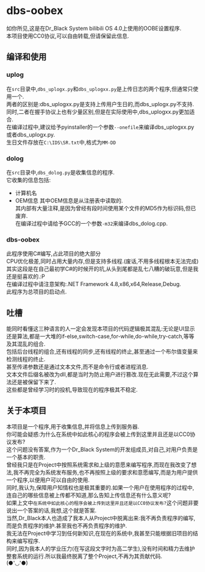 # dbs-oobex
如你所见,这是在Dr_Black System bilibili OS 4.0上使用的OOBE设置程序.  
本项目使用CC0协议,可以自由转载,但请保留此信息.

## 编译和使用
### uplog
在`src`目录中,`dbs_uplogx.py`和`dbs_uplogxx.py`是上传日志的两个程序,但通常只使用一个.  
两者的区别是:dbs_uplogxx.py是支持上传用户生日的,而dbs_uplogx.py不支持.  
同时,二者在握手协议上也有少量区别,但是在实际使用中,dbs_uplogxx.py更加适合.  
在编译过程中,建议给予pyinstaller的一个参数`--onefile`来编译dbs_uplogxx.py或者dbs_uplogx.py.  
生日文件存放在`C:\IDS\SR.txt`中,格式为`MM-DD`  
### dolog
在`src`目录中,`dbs_dolog.py`是收集信息的程序.  
它收集的信息包括:
- 计算机名
- OEM信息
其中OEM信息是从注册表中读取的.  
其内部有大量注释,是因为曾经有段时间使用某个文件的MD5作为标识码,但已废弃.  
在编译过程中请给予GCC的一个参数`-m32`来编译dbs_dolog.cpp.  
### dbs-oobex
此程序使用C#编写,占此项目的绝大部分  
CPU优化极差,同时占用大量内存,但是支持多线程.(废话,不用多线程根本无法完成)  
其实这段是在自己最初学C#的时候开的坑,从头到尾都是乱七八糟的破玩意,但是我还是挺喜欢的.:P  
在编译过程中请注意架构:.NET Framework 4.8,x86,x64,Release,Debug.  
此程序为总项目的启动点.

## 吐槽
能同时看懂这三种语言的人一定会发现本项目的代码逻辑极其混乱:无论是UI显示还是算法,都是一大堆的if-else,switch-case,for-while,do-while,try-catch,等等及其混乱的组合.  
包括后台线程的组合,还有线程的同步,还有线程的终止,甚至通过一个布尔值变量来检测线程的终止.  
甚至传递参数还是通过文本文件,而不是命令行或者进程消息.  
文本文件后缀名被改为dll,都是当时为防止用户进行篡改.现在无此需要,不过这个算法还是被保留下来了.  
这些都是曾经学习时的投机,导致现在的程序极其不稳定.  

## 关于本项目
本项目是一个程序,用于收集信息,并将信息上传到服务器.  
你可能会疑惑:为什么在系统中如此核心的程序会被上传到这里并且还是以CC0协议发布?  
这个问题没有答案,作为一个Dr_Black System的开发组成员,对自己,对用户负责是一个基本的职责.  
曾经我只是在Project中按照系统需求和上级的意愿来编写程序,而现在我改变了想法,我不再完全为系统发布服务,也不再按照上级的要求和意愿编写,而是为用户提供一个程序,以便用户可以自由的使用.  
同时,我认为,保障用户知情权也是极其重要的.如果一个用户在使用程序的过程中,连自己的哪些信息被上传都不知道,那么告知上传信息还有什么意义呢?  
如果上文中`在系统中如此核心的程序会被上传到这里并且还是以CC0协议发布?`这个问题非要说出一个答案的话,我想,这个就是答案.  
当然,Dr_Black本人也造成了我本人从Project中脱离出来:我不再负责程序的编写,而是负责程序的维护.甚至我也不再负责程序的维护.  
我无法在Project中学习到任何新知识,在现在的系统中,我甚至只能根据旧项目的结构来编写程序.  
同时,因为我本人的学业压力(在写这段文字时为高二学生),没有时间和精力去维护整套系统的运行.所以我最终脱离了整个Project,不再为其贡献代码.  
(●'◡'●)  

